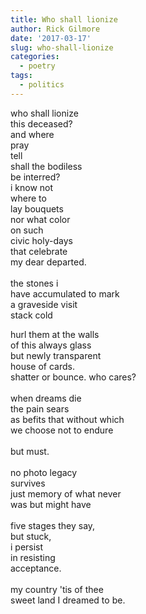 ```yaml
---
title: Who shall lionize
author: Rick Gilmore
date: '2017-03-17'
slug: who-shall-lionize
categories:
  - poetry
tags:
  - politics
---
```


who shall lionize</br>
this deceased?</br>
and where</br>
pray</br>
tell</br>
shall the bodiless</br>
be interred?</br>
i know not</br>
where to</br> 
lay bouquets</br>
nor what color</br>
on such</br>
civic holy-days</br>
that celebrate</br>
my dear departed.</br>
</br>
the stones i</br> 
have accumulated to mark</br>
a graveside visit</br>
stack cold</br>

hurl them at the walls</br> 
of this always glass</br>
but newly transparent</br> 
house of cards.</br>
shatter or bounce. who cares?</br>
</br>
when dreams die</br>
the pain sears</br>
as befits that without which</br>
we choose not to endure</br>
</br>
but must.</br>
</br>
no photo legacy</br>
survives</br>
just memory of what never</br>
was but might have</br>
</br>
five stages they say,</br>
but stuck,</br>
i persist</br>
in resisting</br>
acceptance.</br>
</br>
my country 'tis of thee</br>
sweet land I dreamed to be.</br>